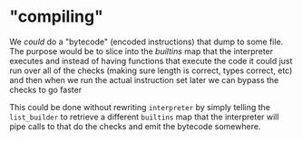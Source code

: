# "compiling"

We _could_ do a "bytecode" (encoded instructions) that dump to some file. The purpose would be to
slice into the _builtins_ map that the interpreter executes and instead of having functions that execute the code
it could just run over all of the checks (making sure length is correct, types correct, etc) and then when
we run the actual instruction set later we can bypass the checks to go faster

This could be done without rewriting `interpreter` by simply telling the `list_builder` to retrieve
a different `builtins` map that the interpreter will pipe calls to that do the checks and emit the bytecode somewhere. 

